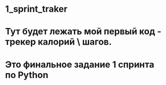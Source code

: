 # 1_sprint_traker
# Тут будет лежать мой первый код - трекер калорий \ шагов.
# Это финальное задание 1 спринта по Python
